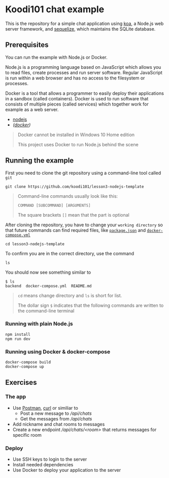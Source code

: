 # Koodi101 chat example

This is the repository for a simple chat application using
[koa](http://koajs.com/), a Node.js web server framework, and [sequelize](http://docs.sequelizejs.com/), which maintains the SQLite database.

## Prerequisites

You can run the example with Node.js or Docker.

Node.js is a programming language based on JavaScript which allows you to read files, create processes and run server software. Regular JavaScript is run within a web browser and has no access to the filesystem or processes.

Docker is a tool that allows a programmer to easily deploy their applications in a sandbox (called containers). Docker is used to run software that consists of multiple pieces (called services) which together work for example as a web server.

- [nodejs](http://nodejs.org)
- _([docker](http://docker.com))_

> Docker cannot be installed in Windows 10 Home edition
>
> This project uses Docker to run Node.js behind the scene

## Running the example

First you need to clone the git repository using a command-line tool called `git`

    git clone https://github.com/koodi101/lesson3-nodejs-template

> Command-line commands usually look like this:
>
>     COMMAND [SUBCOMMAND] [ARGUMENTS]
>
> The square brackets `[]` mean that the part is optional

After cloning the repository, you have to change your `working directory` so that future commands can find required files, like [`package.json`](backend/package.json) and [`docker-compose.yml`](docker-compose.yml)

    cd lesson3-nodejs-template

To confirm you are in the correct directory, use the command

    ls

You should now see something similar to

    $ ls
    backend  docker-compose.yml  README.md

> `cd` means change directory and `ls` is short for list.
>
> The dollar sign `$` indicates that the following commands are written to the command-line terminal

### Running with plain Node.js

    npm install
    npm run dev

### Running using Docker & docker-compose

    docker-compose build
    docker-compose up

## Exercises

### The app

- Use [Postman](https://www.getpostman.com/), [curl](https://linux.die.net/man/1/curl) or similiar to
  - Post a new message to _/api/chats_
  - Get the messages from _/api/chats_
- Add nickname and chat rooms to messages
- Create a new endpoint _/api/chats/\<room\>_ that returns messages for specific room

### Deploy

- Use SSH keys to login to the server
- Install needed dependencies
- Use Docker to deploy your application to the server
